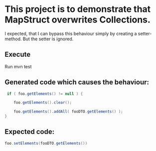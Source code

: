This project is to demonstrate that MapStruct overwrites Collections.
====================================================================

I expected, that I can bypass this behaviour simply by creating a setter-method. 
But the setter is ignored. 

Execute
--------
Run mvn test

Generated code which causes the behaviour:
------------------------------------------

```java
 if ( foo.getElements() != null ) {

    foo.getElements().clear();

    foo.getElements().addAll( fooDTO.getElements() );
}
```

Expected code:
------------------------------------------
```java
foo.setElements(fooDTO.getElements())
```